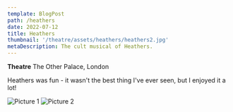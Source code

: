 ```yaml
---
template: BlogPost
path: /heathers
date: 2022-07-12
title: Heathers
thumbnail: '/theatre/assets/heathers/heathers2.jpg'
metaDescription: The cult musical of Heathers.
---
```


**Theatre**      The Other Palace, London  



Heathers was fun - it wasn't the best thing I've ever seen, but I enjoyed it a lot!

![Picture 1](/theatre/assets/heathers/heathers1.png)
![Picture 2](/theatre/assets/TOATEOTL/heathers3.png)
